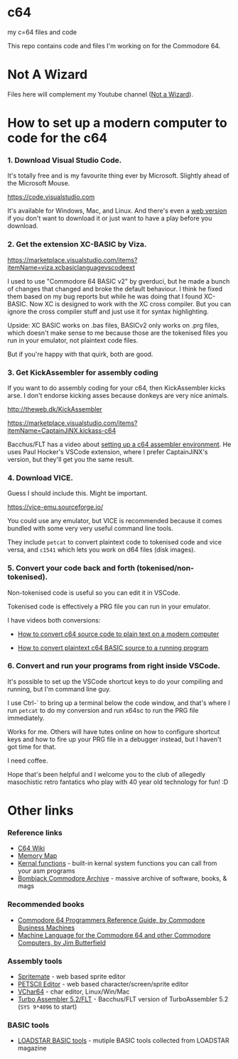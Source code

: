 # c64
my c=64 files and code

This repo contains code and files I'm working on for the Commodore 64.

# Not A Wizard

Files here will complement my Youtube channel ([Not a Wizard](https://www.youtube.com/@NotaWizard)).


# How to set up a modern computer to code for the c64

### 1. Download Visual Studio Code. 

It's totally free and is my favourite thing ever by Microsoft. Slightly ahead of the Microsoft Mouse.

https://code.visualstudio.com

It's available for Windows, Mac, and Linux. And there's even a [web version](https://vscode.dev/) if you don't want to download it or just want to have a play before you download.

### 2. Get the extension XC-BASIC by Viza.

https://marketplace.visualstudio.com/items?itemName=viza.xcbasiclanguagevscodeext

I used to use "Commodore 64 BASIC v2" by gverduci, but he made a bunch of changes that changed and broke the default behaviour. I think he fixed them based on my bug reports but while he was doing that I found XC-BASIC. Now XC is designed to work with the XC cross compiler. But you can ignore the cross compiler stuff and just use it for syntax highlighting.

Upside: XC BASIC works on .bas files, BASICv2 only works on .prg files, which doesn't make sense to me because those are the tokenised files you run in your emulator, not plaintext code files.

But if you're happy with that quirk, both are good.

### 3. Get KickAssembler for assembly coding

If you want to do assembly coding for your c64, then KickAssembler kicks arse. I don't endorse kicking asses because donkeys are very nice animals.

http://theweb.dk/KickAssembler

https://marketplace.visualstudio.com/items?itemName=CaptainJiNX.kickass-c64

Bacchus/FLT has a video about [setting up a c64 assembler environment](https://youtu.be/mjPucWkmqCg?t=2262). He uses Paul Hocker's VSCode extension, where I prefer CaptainJiNX's version, but they'll get you the same result.

### 4. Download VICE.

Guess I should include this. Might be important. 

https://vice-emu.sourceforge.io/

You could use any emulator, but VICE is recommended because it comes bundled with some very very useful command line tools.

They include ``petcat`` to convert plaintext code to tokenised code and vice versa, and ``c1541`` which lets you work on d64 files (disk images).

### 5. Convert your code back and forth (tokenised/non-tokenised).

Non-tokenised code is useful so you can edit it in VSCode.

Tokenised code is effectively a PRG file you can run in your emulator.

I have videos both conversions:

 - [How to convert c64 source code to plain text on a modern computer](https://www.youtube.com/watch?v=javD5O5hlEc)

 - [How to convert plaintext c64 BASIC source to a running program](https://www.youtube.com/watch?v=SBUEi_OYz84)

### 6. Convert and run your programs from right inside VSCode.

It's possible to set up the VSCode shortcut keys to do your compiling and running, but I'm command line guy.

I use Ctrl-` to bring up a terminal below the code window, and that's where I run ``petcat`` to do my conversion and run x64sc to run the PRG file immediately.

Works for me. Others will have tutes online on how to configure shortcut keys and how to fire up your PRG file in a debugger instead, but I haven't got time for that.

I need coffee.

Hope that's been helpful and I welcome you to the club of allegedly masochistic retro fantatics who play with 40 year old technology for fun! :D

# Other links

### Reference links

 - [C64 Wiki](https://www.c64-wiki.com/)
 - [Memory Map](https://sta.c64.org/cbm64mem.html)
 - [Kernal functions](https://sta.c64.org/cbm64krnfunc.html) - built-in kernal system functions you can call from your asm programs
 - [Bombjack Commodore Archive](https://commodore.bombjack.org/commodore/index.htm) - massive archive of software, books, & mags

### Recommended books

 - [Commodore 64 Programmers Reference Guide, by Commodore Business Machines](https://archive.org/details/c64-programmer-ref)
 - [Machine Language for the Commodore 64 and other Commodore Computers, by Jim Butterfield](https://archive.org/details/Machine_Language_for_the_Commodore_64_and_Other_Commodore_Computers_1984_Brady_Communications)

### Assembly tools

 - [Spritemate](https://www.youtube.com/channel/UC8M0VmsO-i-8aDJNJH9NWXg) - web based sprite editor
 - [PETSCII Editor](http://petscii.krissz.hu/) - web based character/screen/sprite editor
 - [VChar64](https://github.com/ricardoquesada/vchar64) - char editor, Linux/Win/Mac
 - [Turbo Assembler 5.2/FLT](https://codebase64.org/doku.php?id=base:turboassembler_5.2_bacchus_version) - Bacchus/FLT version of TurboAssembler 5.2 (``SYS 9*4096`` to start)

### BASIC tools

 - [LOADSTAR BASIC tools](https://www.my64.in.nf/doku.php?id=reviews:basictools) - mutiple BASIC tools collected from LOADSTAR magazine

